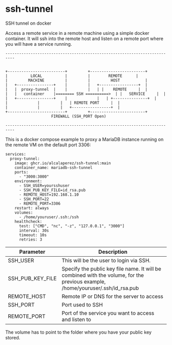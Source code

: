 # ssh-tunnel

SSH tunnel on docker

Access a remote service in a remote machine using a simple docker container. It will ssh into the remote host and listen on a remote port where you will have a service running.

```
--------------------------------------------------------------------------

               		             
+-------------------------+		    +------------------------+	
|          LOCAL    	  |		    |        REMOTE	     |
|         MACHINE     	  |		    |	      HOST           |
|   +----------------+	  |		    |   +-----------------+  |
|   |  proxy-tunnel  |	  |		    |   | |    REMOTE     |  |
|   |	container    |======== SSH ==========>  | |   SERVICE     |  |
|   +----------------+	  |	            |   | +---------------+  |
|			  |		    |	| REMOTE PORT	  |  |
|			  |		    |	+-----------------+  |
+-------------------------+		    +------------------------+
				    FIREWALL (SSH_PORT Open)

--------------------------------------------------------------------------
```

This is a docker compose example to proxy a MariaDB instance running on the remote VM on the default port 3306:

```
services:
  proxy-tunnel:
    image: ghcr.io/alcalaperez/ssh-tunnel:main
    container_name: mariadb-ssh-tunnel
    ports:
      - "3000:3000"
    environment:
      - SSH_USER=yoursshuser
      - SSH_PUB_KEY_FILE=id_rsa.pub
      - REMOTE_HOST=192.168.1.10
      - SSH_PORT=22
      - REMOTE_PORT=3306
    restart: always
    volumes:
      - /home/youruser/.ssh:/ssh
    healthcheck:
      test: ["CMD", "nc", "-z", "127.0.0.1", "3000"]
      interval: 30s
      timeout: 10s
      retries: 3
```

| Parameter     | Description   |
| ------------- | ------------- |
| SSH_USER 		| This will be the user to login via SSH.  |
| SSH_PUB_KEY_FILE   | Specify the public key file name. It will be combined with the volume, for the previous example, /home/youruser/.ssh/id_rsa.pub |
| REMOTE_HOST   | Remote IP or DNS for the server to access |
| SSH_PORT      | Port used to SSH |
| REMOTE_PORT   | Port of the service you want to access and listen to |

The volume has to point to the folder where you have your public key stored.
